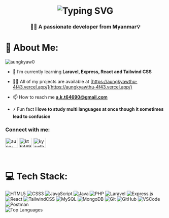 
<h1 align="center">
  <img src="https://readme-typing-svg.demolab.com?font=Fira+Code&weight=600&size=28&duration=4000&pause=1000&color=539BF5&center=true&vCenter=true&random=false&width=435&lines=Hi+%F0%9F%91%8B%2C+I'm+Aung+Kyaw;Full+Stack+Developer;Always+Learning+New+Things" alt="Typing SVG" />
</h1>
<h3 align="center"> 👨‍💻 A passionate developer from Myanmar💡</h3>

# 💫 About Me:
<p align="left"> <img src="https://komarev.com/ghpvc/?username=aungkyaw0&label=Profile%20views&color=0e75b6&style=flat" alt="aungkyaw0" /> </p>

- 🌱 I’m currently learning **Laravel, Express, React and Tailwind CSS**

- 👨‍💻 All of my projects are available at [https://aungkyawthu-4f43.vercel.app/](https://aungkyawthu-4f43.vercel.app/)

- 📫 How to reach me **a.k.t64690@gmail.com**       

- ⚡ Fun fact **I love to study multi languages at once though it sometimes lead to confusion**
<h3 align="left">Connect with me:</h3>
<p align="left">
<a href="https://linkedin.com/in/aung-kyaw-thu-thomas-tommy" target="blank"><img align="center" src="https://raw.githubusercontent.com/rahuldkjain/github-profile-readme-generator/master/src/images/icons/Social/linked-in-alt.svg" alt="aung-kyaw-thu-thomas-tommy" height="30" width="40" /></a>
<a href="https://fb.com/kt64690" target="blank"><img align="center" src="https://raw.githubusercontent.com/rahuldkjain/github-profile-readme-generator/master/src/images/icons/Social/facebook.svg" alt="kt64690" height="30" width="40" /></a>
<a href="https://instagram.com/kyawthu671" target="blank"><img align="center" src="https://raw.githubusercontent.com/rahuldkjain/github-profile-readme-generator/master/src/images/icons/Social/instagram.svg" alt="kyawthu671" height="30" width="40" /></a>
</p> <br/>




# 💻 Tech Stack:
![HTML5](https://img.shields.io/badge/html5-%23E34F26.svg?style=for-the-badge&logo=html5&logoColor=white) ![CSS3](https://img.shields.io/badge/css3-%231572B6.svg?style=for-the-badge&logo=css3&logoColor=white) ![JavaScript](https://img.shields.io/badge/javascript-%23323330.svg?style=for-the-badge&logo=javascript&logoColor=%23F7DF1E) ![Java](https://img.shields.io/badge/java-%23ED8B00.svg?style=for-the-badge&logo=openjdk&logoColor=white) ![PHP](https://img.shields.io/badge/php-%23777BB4.svg?style=for-the-badge&logo=php&logoColor=white) ![Laravel](https://img.shields.io/badge/laravel-%23FF2D20.svg?style=for-the-badge&logo=laravel&logoColor=white) ![Express.js](https://img.shields.io/badge/express.js-%23404d59.svg?style=for-the-badge&logo=express&logoColor=%2361DAFB) ![React](https://img.shields.io/badge/react-%2320232a.svg?style=for-the-badge&logo=react&logoColor=%2361DAFB) ![TailwindCSS](https://img.shields.io/badge/tailwindcss-%2338B2AC.svg?style=for-the-badge&logo=tailwind-css&logoColor=white) ![MySQL](https://img.shields.io/badge/mysql-4479A1.svg?style=for-the-badge&logo=mysql&logoColor=white) ![MongoDB](https://img.shields.io/badge/MongoDB-%234ea94b.svg?style=for-the-badge&logo=mongodb&logoColor=white) ![Git](https://img.shields.io/badge/git-%23F05033.svg?style=for-the-badge&logo=git&logoColor=white) ![GitHub](https://img.shields.io/badge/github-%23121011.svg?style=for-the-badge&logo=github&logoColor=white) ![VSCode](https://img.shields.io/badge/vscode-%23007ACC.svg?style=for-the-badge&logo=visual-studio-code&logoColor=white) ![Postman](https://img.shields.io/badge/Postman-FF6C37?style=for-the-badge&logo=postman&logoColor=white) 
<br/>
  <img src="https://github-readme-stats.vercel.app/api/top-langs/?username=Aungkyaw0&theme=vue-dark&hide_border=true&layout=compact" alt="Top Languages" />
